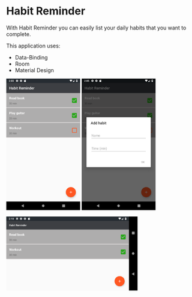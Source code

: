 # Habit Reminder
With Habit Reminder you can easily list your daily habits that you want to complete.

This application uses: 
* Data-Binding
* Room
* Material Design

<img src="images/Screenshot_1539173023.png" height="350"> <img src="images/Screenshot_1539173119.png" height="350">

<img src="images/Screenshot_1539173416.png" width="350">
